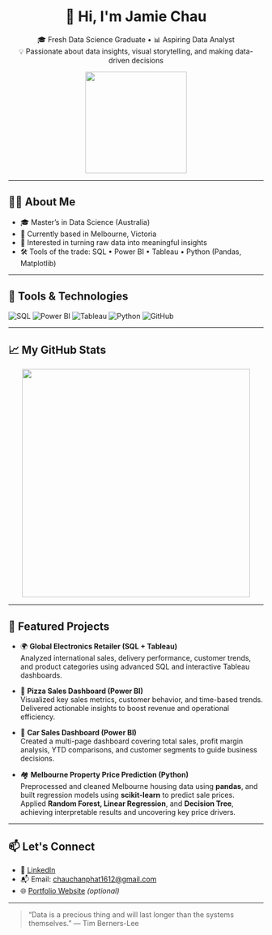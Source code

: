 <h1 align="center">👋 Hi, I'm Jamie Chau</h1>

<p align="center">
  🎓 Fresh Data Science Graduate • 📊 Aspiring Data Analyst <br>
  💡 Passionate about data insights, visual storytelling, and making data-driven decisions
</p>

<p align="center">
  <img src="https://media.giphy.com/media/f3iwJFOVOwuy7K6FFw/giphy.gif" width="200"/>
</p>

---

## 👨‍💻 About Me

- 🎓 Master’s in Data Science (Australia)
- 📍 Currently based in Melbourne, Victoria
- 🧠 Interested in turning raw data into meaningful insights
- 🛠️ Tools of the trade: SQL • Power BI • Tableau • Python (Pandas, Matplotlib)

---

## 🔧 Tools & Technologies

![SQL](https://img.shields.io/badge/-SQL-4479A1?logo=postgresql&logoColor=white&style=for-the-badge)
![Power BI](https://img.shields.io/badge/-Power%20BI-F2C811?logo=powerbi&logoColor=black&style=for-the-badge)
![Tableau](https://img.shields.io/badge/-Tableau-E97627?logo=tableau&logoColor=white&style=for-the-badge)
![Python](https://img.shields.io/badge/-Python-3776AB?logo=python&logoColor=white&style=for-the-badge)
![GitHub](https://img.shields.io/badge/-GitHub-181717?logo=github&logoColor=white&style=for-the-badge)

---

## 📈 My GitHub Stats

<p align="center">
  <img src="https://github-readme-stats.vercel.app/api?username=chanphatchau&show_icons=true&theme=radical" width="450"/>
</p>

---

## 🌟 Featured Projects

- 🌍 **Global Electronics Retailer (SQL + Tableau)**  
  Analyzed international sales, delivery performance, customer trends, and product categories using advanced SQL and interactive Tableau dashboards.

- 🍕 **Pizza Sales Dashboard (Power BI)**  
  Visualized key sales metrics, customer behavior, and time-based trends. Delivered actionable insights to boost revenue and operational efficiency.

- 🚗 **Car Sales Dashboard (Power BI)**  
  Created a multi-page dashboard covering total sales, profit margin analysis, YTD comparisons, and customer segments to guide business decisions.

- 🏘️ **Melbourne Property Price Prediction (Python)**  
  Preprocessed and cleaned Melbourne housing data using **pandas**, and built regression models using **scikit-learn** to predict sale prices.  
  Applied **Random Forest, Linear Regression**, and **Decision Tree**, achieving interpretable results and uncovering key price drivers.

---

## 📫 Let's Connect

- 💼 [LinkedIn](https://www.linkedin.com/in/phatchau1612/)  
- 📬 Email: chauchanphat1612@gmail.com  
- 🌐 [Portfolio Website](https://your-portfolio.com) *(optional)*

---

> “Data is a precious thing and will last longer than the systems themselves.” — Tim Berners-Lee

